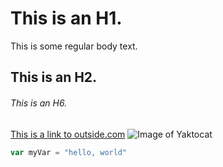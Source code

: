 # This is an H1. 
This is some regular body text. 
## This is an H2. 
###### This is an H6. 
[This is a link to outside.com](https://www.outsideonline.com)
![Image of Yaktocat](https://octodex.github.com/images/yaktocat.png)
```javascript
var myVar = "hello, world"
```
